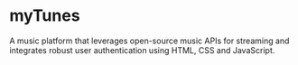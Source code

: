 # myTunes
A music platform that leverages open-source music APIs for streaming and integrates robust user authentication using HTML, CSS and JavaScript.
